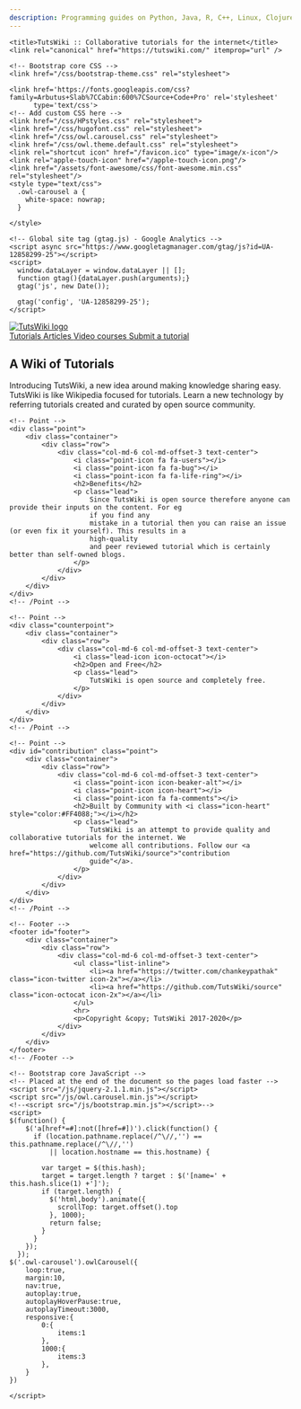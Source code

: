 ```yaml
---
description: Programming guides on Python, Java, R, C++, Linux, Clojure, NodeJS, GitHub and more.
---
```

<!DOCTYPE html>
<html lang="en">
<head>
    <meta charset="utf-8">
    <meta name="viewport" content="width=device-width, initial-scale=1.0">
    <meta name="description" content="Collaborative tutorials for the internet">
    <meta name="author" content="Chankey Pathak (@chankeypathak)">

    <title>TutsWiki :: Collaborative tutorials for the internet</title>
    <link rel="canonical" href="https://tutswiki.com/" itemprop="url" /> 

    <!-- Bootstrap core CSS -->
    <link href="/css/bootstrap-theme.css" rel="stylesheet">

    <link href='https://fonts.googleapis.com/css?family=Arbutus+Slab%7CCabin:600%7CSource+Code+Pro' rel='stylesheet'
          type='text/css'>
    <!-- Add custom CSS here -->
    <link href="/css/HPstyles.css" rel="stylesheet">
    <link href="/css/hugofont.css" rel="stylesheet">
    <link href="/css/owl.carousel.css" rel="stylesheet">
    <link href="/css/owl.theme.default.css" rel="stylesheet">
    <link rel="shortcut icon" href="/favicon.ico" type="image/x-icon"/>
    <link rel="apple-touch-icon" href="/apple-touch-icon.png"/>
    <link href="/assets/font-awesome/css/font-awesome.min.css" rel="stylesheet"/>
    <style type="text/css">
      .owl-carousel a {
        white-space: nowrap;
      }

    </style>
    
    <!-- Global site tag (gtag.js) - Google Analytics -->
    <script async src="https://www.googletagmanager.com/gtag/js?id=UA-12858299-25"></script>
    <script>
      window.dataLayer = window.dataLayer || [];
      function gtag(){dataLayer.push(arguments);}
      gtag('js', new Date());

      gtag('config', 'UA-12858299-25');
    </script>

</head>

<body>

<!-- Full Page Image Header Area -->
<div id="top" class="header">
    <div class="vert-text">
        <a href="#intro"><img src="/img/tutswiki.png" class="logo" alt="TutsWiki logo"> </a>
        <div class="buttonbox">
            <a href="/pandas-cookbook/" class="btn btn-primary btn-lg">Tutorials <i class="icon-idea"></i></a>
            <a href="/blog/" class="btn btn-success btn-lg">Articles <i class="fa fa-book"></i></a>
            <a href="https://www.youtube.com/channel/UC4JbhDhtjeAauvivOSYTfmw" class="btn btn-danger btn-lg">Video courses <i class="fa fa-youtube-play"></i></a>
            <a href="#contribution" class="btn btn-dark btn-lg">Submit a tutorial <i class="fa fa-edit"></i></a>
        </div>
    </div>
</div>
<!-- /Full Page Image Header Area -->

<div id="main">
    <!-- Intro -->
    <div id="intro" class="counterpoint">
        <div class="container">
            <div class="row">
                <div class="col-md-6 col-md-offset-3 text-center">
                    <i class="lead-icon icon-pacman"></i>
                    <h2>A Wiki of Tutorials</h2>
                    <p class="lead">
                        Introducing TutsWiki, a new idea around making knowledge sharing easy. TutsWiki is like
                        Wikipedia focused
                        for tutorials. Learn a new technology by referring tutorials created and curated by open source
                        community.
                    </p>
                </div>
            </div>
        </div>
    </div>
    <!-- /Intro -->

    <!-- Point -->
    <div class="point">
        <div class="container">
            <div class="row">
                <div class="col-md-6 col-md-offset-3 text-center">
                    <i class="point-icon fa fa-users"></i>
                    <i class="point-icon fa fa-bug"></i>
                    <i class="point-icon fa fa-life-ring"></i>
                    <h2>Benefits</h2>
                    <p class="lead">
                        Since TutsWiki is open source therefore anyone can provide their inputs on the content. For eg
                        if you find any
                        mistake in a tutorial then you can raise an issue (or even fix it yourself). This results in a
                        high-quality
                        and peer reviewed tutorial which is certainly better than self-owned blogs.
                    </p>
                </div>
            </div>
        </div>
    </div>
    <!-- /Point -->

    <!-- Point -->
    <div class="counterpoint">
        <div class="container">
            <div class="row">
                <div class="col-md-6 col-md-offset-3 text-center">
                    <i class="lead-icon icon-octocat"></i>
                    <h2>Open and Free</h2>
                    <p class="lead">
                        TutsWiki is open source and completely free.
                    </p>
                </div>
            </div>
        </div>
    </div>
    <!-- /Point -->

    <!-- Point -->
    <div id="contribution" class="point">
        <div class="container">
            <div class="row">
                <div class="col-md-6 col-md-offset-3 text-center">
                    <i class="point-icon icon-beaker-alt"></i>
                    <i class="point-icon icon-heart"></i>
                    <i class="point-icon fa fa-comments"></i>
                    <h2>Built by Community with <i class="icon-heart" style="color:#FF4088;"></i></h2>
                    <p class="lead">
                        TutsWiki is an attempt to provide quality and collaborative tutorials for the internet. We
                        welcome all contributions. Follow our <a href="https://github.com/TutsWiki/source">"contribution
                        guide"</a>.
                    </p>
                </div>
            </div>
        </div>
    </div>
    <!-- /Point -->

    <!-- Footer -->
    <footer id="footer">
        <div class="container">
            <div class="row">
                <div class="col-md-6 col-md-offset-3 text-center">
                    <ul class="list-inline">
                        <li><a href="https://twitter.com/chankeypathak" class="icon-twitter icon-2x"></a></li>
                        <li><a href="https://github.com/TutsWiki/source" class="icon-octocat icon-2x"></a></li>
                    </ul>
                    <hr>
                    <p>Copyright &copy; TutsWiki 2017-2020</p>
                </div>
            </div>
        </div>
    </footer>
    <!-- /Footer -->

    <!-- Bootstrap core JavaScript -->
    <!-- Placed at the end of the document so the pages load faster -->
    <script src="/js/jquery-2.1.1.min.js"></script>
    <script src="/js/owl.carousel.min.js"></script>
    <!--<script src="/js/bootstrap.min.js"></script>-->
    <script>
    $(function() {
        $('a[href*=#]:not([href=#])').click(function() {
          if (location.pathname.replace(/^\//,'') == this.pathname.replace(/^\//,'')
              || location.hostname == this.hostname) {

            var target = $(this.hash);
            target = target.length ? target : $('[name=' + this.hash.slice(1) +']');
            if (target.length) {
              $('html,body').animate({
                scrollTop: target.offset().top
              }, 1000);
              return false;
            }
          }
        });
      });
    $('.owl-carousel').owlCarousel({
        loop:true,
        margin:10,
        nav:true,
        autoplay:true,
        autoplayHoverPause:true,
        autoplayTimeout:3000,
        responsive:{
            0:{
                items:1
            },
            1000:{
                items:3
            },
        }
    })

    </script>

</body>

</html>

